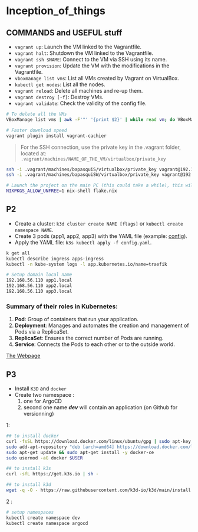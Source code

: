 # Inception_of_things

## COMMANDS and USEFUL stuff

- `vagrant up`: Launch the VM linked to the Vagrantfile.
- `vagrant halt`: Shutdown the VM linked to the Vagrantfile.
- `vagrant ssh $NAME`: Connect to the VM via SSH using its name.
- `vagrant provision`: Update the VM with the modifications in the Vagrantfile.
- `vboxmanage list vms`: List all VMs created by Vagrant on VirtualBox.
- `kubectl get nodes`: List all the nodes.
- `vagrant reload`: Delete all machines and re-up them.
- `vagrant destroy [-f]`: Destroy VMs.
- `vagrant validate`: Check the validity of the config file.

```bash
# To delete all the VMs
VBoxManage list vms | awk -F'"' '{print $2}' | while read vm; do VBoxManage unregistervm "$vm" --delete; done
```

```bash
# Faster download speed
vagrant plugin install vagrant-cachier 
```

> For the SSH connection, use the private key in the .vagrant folder, located at:
> `.vagrant/machines/NAME_OF_THE_VM/virtualbox/private_key`

```bash
ssh -i .vagrant/machines/bapasquiS/virtualbox/private_key vagrant@192.168.56.110
ssh -i .vagrant/machines/bapasquiSW/virtualbox/private_key vagrant@192.168.56.111
```

```bash
# Launch the project on the main PC (this could take a while), this will slow down your computer like crazy
NIXPKGS_ALLOW_UNFREE=1 nix-shell flake.nix
```

## P2

- Create a cluster: `k3d cluster create NAME [flags]` or `kubectl create namespace NAME`.
- Create 3 pods (app1, app2, app3) with the YAML file (example: [config](https://gist.githubusercontent.com/fransafu/4075cdcaf2283ca5650e71c7fd8335cb/raw/19d7cfa0f82f1b66af6e39389073bcb0108c494c/simple-rest-golang.yaml)).
- Apply the YAML file: `k3s kubectl apply -f config.yaml`.

```bash
k get all
kubectl describe ingress apps-ingress
kubectl -n kube-system logs -l app.kubernetes.io/name=traefik
```

```bash
# Setup domain local name
192.168.56.110 app1.local
192.168.56.110 app2.local
192.168.56.110 app3.local
```

### Summary of their roles in Kubernetes:

1. **Pod**: Group of containers that run your application.
2. **Deployment**: Manages and automates the creation and management of Pods via a ReplicaSet.
3. **ReplicaSet**: Ensures the correct number of Pods are running.
4. **Service**: Connects the Pods to each other or to the outside world.

[The Webpage](https://github.com/paulbouwer/hello-kubernetes)


## P3

- Install `K3D` and `docker`
- Create two namespace : 
    1. one for ArgoCD
    2. second one name ***dev*** will contain an application (on Github for versionning)

1: 
```bash
## to install docker
curl -fsSL https://download.docker.com/linux/ubuntu/gpg | sudo apt-key add -
sudo add-apt-repository "deb [arch=amd64] https://download.docker.com/linux/ubuntu $(lsb_release -cs) stable"
sudo apt-get update && sudo apt-get install -y docker-ce
sudo usermod -aG docker $USER

## to install k3s
curl -sfL https://get.k3s.io | sh -

## to install k3d
wget -q -O - https://raw.githubusercontent.com/k3d-io/k3d/main/install sh | bash
```

2 : 
```bash
# setup namespaces
kubectl create namespace dev
kubectl create namespace argocd
```
